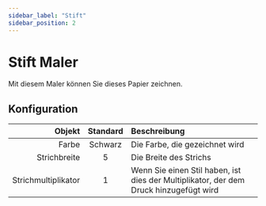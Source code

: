 ```yaml
---
sidebar_label: "Stift"
sidebar_position: 2
---
```


# Stift Maler

Mit diesem Maler können Sie dieses Papier zeichnen.

## Konfiguration

|              Objekt | Standard | Beschreibung                                                                          |
| -------------------:|:--------:|:------------------------------------------------------------------------------------- |
|               Farbe | Schwarz  | Die Farbe, die gezeichnet wird                                                        |
|        Strichbreite |    5     | Die Breite des Strichs                                                                |
| Strichmultiplikator |    1     | Wenn Sie einen Stil haben, ist dies der Multiplikator, der dem Druck hinzugefügt wird |
